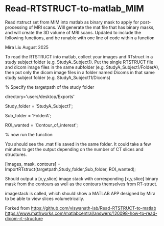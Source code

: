 # Read-RTSTRUCT-to-matlab_MIM

Read rtstruct set from MIM into matlab as binary mask to apply for post-processing of MRI scans. 
Will generate the mat file that has binary masks, and will create the 3D volume of MRI scans. 
Updated to include the following functions, and be runable with one line of code within a function

Mira Liu August 2025 



To read the RTSTRUCT into matlab, collect your images and RTstruct in a study subject folder (e.g. StudyA_Subject1). 
Put the single RTSTRUCT file and dicom image files in the same subfolder (e.g. StudyA_Subject1/FolderA), then put only the dicom image files in a folder named Dicoms in that same study subject folder (e.g. StudyA_Subject11/Dicoms)


% Specify the targetpath of the study folder

directory='users/desktop/Exports'

Study_folder = 'StudyA_Subject1';

Sub_folder = 'FolderA';

ROI_wanted = 'Contour_of_interest';


% now run the function

You should see the .mat file saved in the same folder. It could take a few minutes to get the output depending on the number of CT slices and structures.

[images, mask, contours] = ImportRTstruct(targetpath,Study_folder,Sub_folder, ROI_wanted);

Should output a [x,y,slice] image stack with corresponding [x,y,slice] binary mask from the contours as well as the contours themselves from RT-struct. 

imagestack is called, which should show a MATLAB APP designed by Mira to be able to view slices volumetrically. 



Forked from https://github.com/viswanath-lab/Read-RTSTRUCT-to-matlab 
https://www.mathworks.com/matlabcentral/answers/120098-how-to-read-dicom-rt-structure




